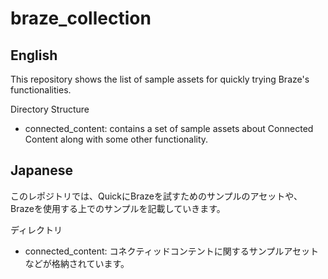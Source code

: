 # braze_collection

## English

This repository shows the list of sample assets for quickly trying Braze's functionalities.

Directory Structure
- connected_content: contains a set of sample assets about Connected Content along with some other functionality.

## Japanese

このレポジトリでは、QuickにBrazeを試すためのサンプルのアセットや、Brazeを使用する上でのサンプルを記載していきます。

ディレクトリ
- connected_content: コネクティッドコンテントに関するサンプルアセットなどが格納されています。


